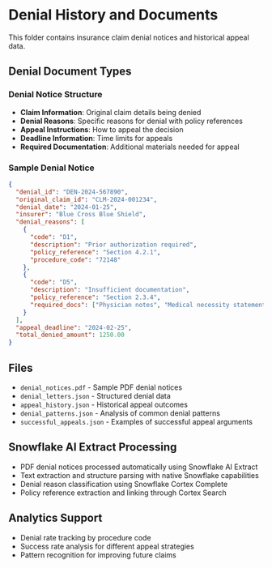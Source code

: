 # Denial History and Documents

This folder contains insurance claim denial notices and historical appeal data.

## Denial Document Types

### Denial Notice Structure
- **Claim Information**: Original claim details being denied
- **Denial Reasons**: Specific reasons for denial with policy references
- **Appeal Instructions**: How to appeal the decision
- **Deadline Information**: Time limits for appeals
- **Required Documentation**: Additional materials needed for appeal

### Sample Denial Notice
```json
{
  "denial_id": "DEN-2024-567890",
  "original_claim_id": "CLM-2024-001234",
  "denial_date": "2024-01-25",
  "insurer": "Blue Cross Blue Shield",
  "denial_reasons": [
    {
      "code": "D1",
      "description": "Prior authorization required",
      "policy_reference": "Section 4.2.1",
      "procedure_code": "72148"
    },
    {
      "code": "D5", 
      "description": "Insufficient documentation",
      "policy_reference": "Section 2.3.4",
      "required_docs": ["Physician notes", "Medical necessity statement"]
    }
  ],
  "appeal_deadline": "2024-02-25",
  "total_denied_amount": 1250.00
}
```

## Files
- `denial_notices.pdf` - Sample PDF denial notices
- `denial_letters.json` - Structured denial data
- `appeal_history.json` - Historical appeal outcomes
- `denial_patterns.json` - Analysis of common denial patterns
- `successful_appeals.json` - Examples of successful appeal arguments

## Snowflake AI Extract Processing
- PDF denial notices processed automatically using Snowflake AI Extract
- Text extraction and structure parsing with native Snowflake capabilities
- Denial reason classification using Snowflake Cortex Complete
- Policy reference extraction and linking through Cortex Search

## Analytics Support
- Denial rate tracking by procedure code
- Success rate analysis for different appeal strategies
- Pattern recognition for improving future claims

